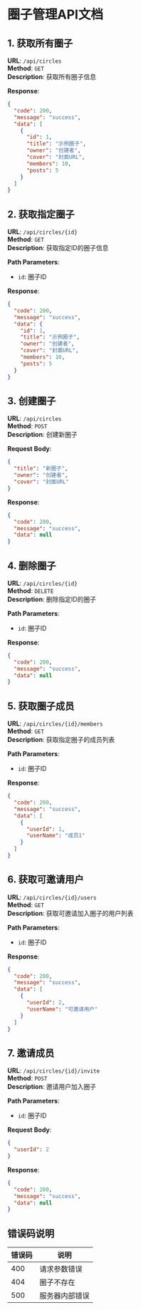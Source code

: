 # 圈子管理API文档

## 1. 获取所有圈子

**URL**: `/api/circles`  
**Method**: `GET`  
**Description**: 获取所有圈子信息

**Response**:
```json
{
  "code": 200,
  "message": "success",
  "data": [
    {
      "id": 1,
      "title": "示例圈子",
      "owner": "创建者",
      "cover": "封面URL",
      "members": 10,
      "posts": 5
    }
  ]
}
```

## 2. 获取指定圈子

**URL**: `/api/circles/{id}`  
**Method**: `GET`  
**Description**: 获取指定ID的圈子信息

**Path Parameters**:
- `id`: 圈子ID

**Response**:
```json
{
  "code": 200,
  "message": "success",
  "data": {
    "id": 1,
    "title": "示例圈子",
    "owner": "创建者",
    "cover": "封面URL",
    "members": 10,
    "posts": 5
  }
}
```

## 3. 创建圈子

**URL**: `/api/circles`  
**Method**: `POST`  
**Description**: 创建新圈子

**Request Body**:
```json
{
  "title": "新圈子",
  "owner": "创建者",
  "cover": "封面URL"
}
```

**Response**:
```json
{
  "code": 200,
  "message": "success",
  "data": null
}
```

## 4. 删除圈子

**URL**: `/api/circles/{id}`  
**Method**: `DELETE`  
**Description**: 删除指定ID的圈子

**Path Parameters**:
- `id`: 圈子ID

**Response**:
```json
{
  "code": 200,
  "message": "success",
  "data": null
}
```

## 5. 获取圈子成员

**URL**: `/api/circles/{id}/members`  
**Method**: `GET`  
**Description**: 获取指定圈子的成员列表

**Path Parameters**:
- `id`: 圈子ID

**Response**:
```json
{
  "code": 200,
  "message": "success",
  "data": [
    {
      "userId": 1,
      "userName": "成员1"
    }
  ]
}
```

## 6. 获取可邀请用户

**URL**: `/api/circles/{id}/users`  
**Method**: `GET`  
**Description**: 获取可邀请加入圈子的用户列表

**Path Parameters**:
- `id`: 圈子ID

**Response**:
```json
{
  "code": 200,
  "message": "success",
  "data": [
    {
      "userId": 2,
      "userName": "可邀请用户"
    }
  ]
}
```

## 7. 邀请成员

**URL**: `/api/circles/{id}/invite`  
**Method**: `POST`  
**Description**: 邀请用户加入圈子

**Path Parameters**:
- `id`: 圈子ID

**Request Body**:
```json
{
  "userId": 2
}
```

**Response**:
```json
{
  "code": 200,
  "message": "success",
  "data": null
}
```

## 错误码说明

| 错误码 | 说明      |
|-----|---------|
| 400 | 请求参数错误  |
| 404 | 圈子不存在   |
| 500 | 服务器内部错误 |